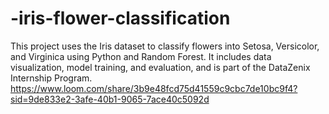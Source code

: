 # -iris-flower-classification
 This project uses the Iris dataset to classify flowers into Setosa, Versicolor, and Virginica using Python and Random Forest. It includes data visualization, model training, and evaluation, and is part of the DataZenix Internship Program.
https://www.loom.com/share/3b9e48fcd75d41559c9cbc7de10bc9f4?sid=9de833e2-3afe-40b1-9065-7ace40c5092d
